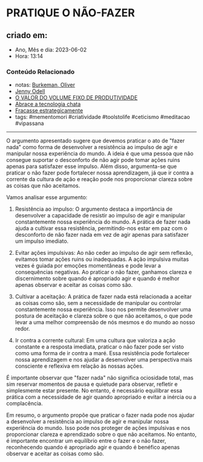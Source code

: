 # PRATIQUE O NÃO-FAZER

## criado em: 
-  Ano, Mês e dia: 2023-06-02
- Hora: 13:14

### Conteúdo Relacionado
- notas: [Burkeman, Oliver](Burkeman,%20Oliver)
- [Jenny Odell](Jenny%20Odell)
- [O VALOR DO VOLUME FIXO DE PRODUTIVIDADE](O%20VALOR%20DO%20VOLUME%20FIXO%20DE%20PRODUTIVIDADE.md)
- [Abraçe a tecnologia chata](Abraçe%20a%20tecnologia%20chata.md)
- [Fracasse estrategicamente](Fracasse%20estrategicamente.md)
- tags: #mementomori #criatividade #toolstolife #ceticismo #meditacao #vipassana 
---

O argumento apresentado sugere que devemos praticar o ato de "fazer nada" como forma de desenvolver a resistência ao impulso de agir e manipular nossa experiência do mundo. A ideia é que uma pessoa que não consegue suportar o desconforto de não agir pode tomar ações ruins apenas para satisfazer esse impulso. Além disso, argumenta-se que praticar o não fazer pode fortalecer nossa aprendizagem, já que ir contra a corrente da cultura de ação e reação pode nos proporcionar clareza sobre as coisas que não aceitamos.

Vamos analisar esse argumento:

1. Resistência ao impulso:
O argumento destaca a importância de desenvolver a capacidade de resistir ao impulso de agir e manipular constantemente nossa experiência do mundo. A prática de fazer nada ajuda a cultivar essa resistência, permitindo-nos estar em paz com o desconforto de não fazer nada em vez de agir apenas para satisfazer um impulso imediato.

2. Evitar ações impulsivas:
Ao não ceder ao impulso de agir sem reflexão, evitamos tomar ações ruins ou inadequadas. A ação impulsiva muitas vezes é guiada por emoções momentâneas e pode levar a consequências negativas. Ao praticar o não fazer, ganhamos clareza e discernimento sobre quando é apropriado agir e quando é melhor apenas observar e aceitar as coisas como são.

3. Cultivar a aceitação:
A prática de fazer nada está relacionada a aceitar as coisas como são, sem a necessidade de manipular ou controlar constantemente nossa experiência. Isso nos permite desenvolver uma postura de aceitação e clareza sobre o que não aceitamos, o que pode levar a uma melhor compreensão de nós mesmos e do mundo ao nosso redor.

4. Ir contra a corrente cultural:
Em uma cultura que valoriza a ação constante e a resposta imediata, praticar o não fazer pode ser visto como uma forma de ir contra a maré. Essa resistência pode fortalecer nossa aprendizagem e nos ajudar a desenvolver uma perspectiva mais consciente e reflexiva em relação às nossas ações.

É importante observar que "fazer nada" não significa ociosidade total, mas sim reservar momentos de pausa e quietude para observar, refletir e simplesmente estar presente. No entanto, é necessário equilibrar essa prática com a necessidade de agir quando apropriado e evitar a inércia ou a complacência.

Em resumo, o argumento propõe que praticar o fazer nada pode nos ajudar a desenvolver a resistência ao impulso de agir e manipular nossa experiência do mundo. Isso pode nos proteger de ações impulsivas e nos proporcionar clareza e aprendizado sobre o que não aceitamos. No entanto, é importante encontrar um equilíbrio entre o fazer e o não fazer, reconhecendo quando é apropriado agir e quando é benéfico apenas observar e aceitar as coisas como são.